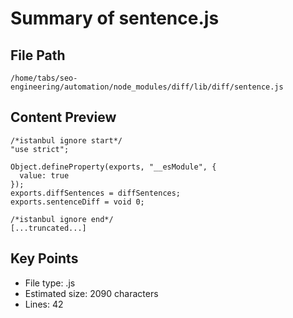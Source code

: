 # Summary of sentence.js
  
## File Path
`/home/tabs/seo-engineering/automation/node_modules/diff/lib/diff/sentence.js`

## Content Preview
```
/*istanbul ignore start*/
"use strict";

Object.defineProperty(exports, "__esModule", {
  value: true
});
exports.diffSentences = diffSentences;
exports.sentenceDiff = void 0;

/*istanbul ignore end*/
[...truncated...]
```

## Key Points
- File type: .js
- Estimated size: 2090 characters
- Lines: 42

